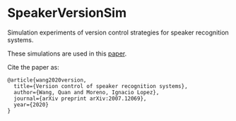 # SpeakerVersionSim

Simulation experiments of version control strategies for speaker recognition systems.

These simulations are used in this [paper](https://arxiv.org/abs/2007.12069).

Cite the paper as:

```
@article{wang2020version,
  title={Version control of speaker recognition systems},
  author={Wang, Quan and Moreno, Ignacio Lopez},
  journal={arXiv preprint arXiv:2007.12069},
  year={2020}
}
```
